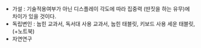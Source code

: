 * 가설 : 기술적용여부가 아닌 디스플레이 각도에 따라 집중력 (딴짓을 하는 유무)에 차이가 있을 것이다.
* 독립변인 : 눕힌 교과서, 독서대 사용 교과서, 눕힌 태블릿, 키보드 사용 세운 태블릿, (+노트북)
* 자연연구